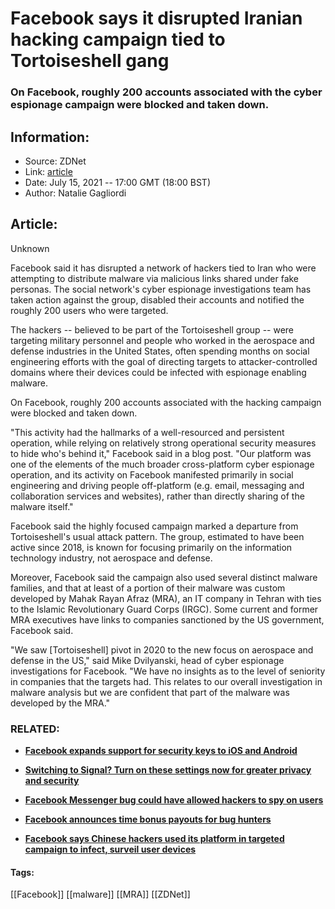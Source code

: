 # Facebook says it disrupted Iranian hacking campaign tied to Tortoiseshell gang
### On Facebook, roughly 200 accounts associated with the cyber espionage campaign were blocked and taken down.

## Information:
+ Source: ZDNet
+ Link: [article](https://www.zdnet.com/article/facebook-says-it-disrupted-iranian-hacking-campaign-tied-to-tortoiseshell-gang/)
+ Date: July 15, 2021 -- 17:00 GMT (18:00 BST)
+ Author: Natalie Gagliordi


## Article:
Unknown

Facebook said it has disrupted a network of hackers tied to Iran who were attempting to distribute malware via malicious links shared under fake personas. The social network's cyber espionage investigations team has taken action against the group, disabled their accounts and notified the roughly 200 users who were targeted. 


The hackers -- believed to be part of the Tortoiseshell group -- were targeting military personnel and people who worked in the aerospace and defense industries in the United States, often spending months on social engineering efforts with the goal of directing targets to attacker-controlled domains where their devices could be infected with espionage enabling malware.

On Facebook, roughly 200 accounts associated with the hacking campaign were blocked and taken down.

"This activity had the hallmarks of a well-resourced and persistent operation, while relying on relatively strong operational security measures to hide who's behind it," Facebook said in a blog post. "Our platform was one of the elements of the much broader cross-platform cyber espionage operation, and its activity on Facebook manifested primarily in social engineering and driving people off-platform (e.g. email, messaging and collaboration services and websites), rather than directly sharing of the malware itself."

Facebook said the highly focused campaign marked a departure from Tortoiseshell's usual attack pattern. The group, estimated to have been active since 2018, is known for focusing primarily on the information technology industry, not aerospace and defense.  

Moreover, Facebook said the campaign also used several distinct malware families, and that at least of a portion of their malware was custom developed by Mahak Rayan Afraz (MRA), an IT company in Tehran with ties to the Islamic Revolutionary Guard Corps (IRGC). Some current and former MRA executives have links to companies sanctioned by the US government, Facebook said.

"We saw [Tortoiseshell] pivot in 2020 to the new focus on aerospace and defense in the US," said Mike Dvilyanski, head of cyber espionage investigations for Facebook. "We have no insights as to the level of seniority in companies that the targets had. This relates to our overall investigation in malware analysis but we are confident that part of the malware was developed by the MRA."

### RELATED:

* [**Facebook expands support for security keys to iOS and Android**](https://www.zdnet.com/article/facebook-expands-support-for-security-keys-to-ios-and-android/)  

* [**Switching to Signal? Turn on these settings now for greater privacy and security**](https://www.zdnet.com/article/switching-to-signal-turn-on-these-settings-now-for-greater-privacy-and-security/)
* [**Facebook Messenger bug could have allowed hackers to spy on users**](https://www.zdnet.com/article/facebook-messenger-bug-could-have-allowed-hackers-to-spy-on-users/)
* [**Facebook announces time bonus payouts for bug hunters**](https://www.zdnet.com/article/facebook-announces-time-bonus-payouts-for-bug-hunters/)
* [**Facebook says Chinese hackers used its platform in targeted campaign to infect, surveil user devices**](https://www.zdnet.com/article/facebook-says-chinese-hackers-used-its-platform-in-targeted-campaign-to-infect-surveil-user-devices/)





#### Tags:
[[Facebook]] [[malware]] [[MRA]] [[ZDNet]]
